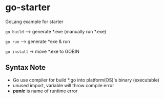 # go-starter
GoLang example for starter

```go build``` --> generate *.exe (manually run *.exe)


```go run``` --> generate *exe & run 

```go install``` -> move *.exe to GOBIN


## Syntax Note
- Go use compiler for build *.go into platform(OS)'s binary (executable)
- unused import, variable will throw compile error
- ***panic*** is name of runtime error